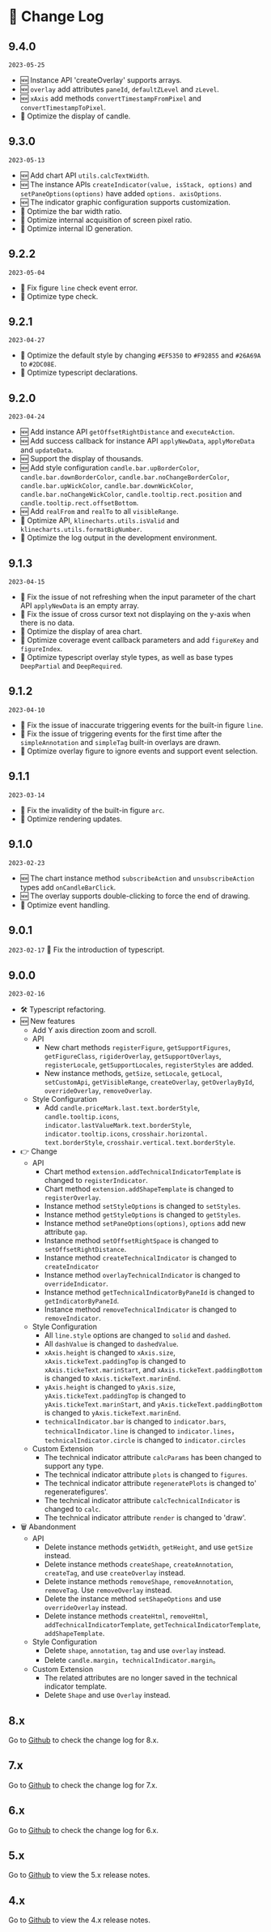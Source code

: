 # 📠 Change Log
## 9.4.0
`2023-05-25`
+ 🆕 Instance API 'createOverlay' supports arrays.
+ 🆕 `overlay` add attributes `paneId`, `defaultZLevel` and `zLevel`.
+ 🆕 `xAxis` add methods `convertTimestampFromPixel` and `convertTimestampToPixel`.
+ 💄 Optimize the display of candle.

## 9.3.0
`2023-05-13`
+ 🆕 Add chart API `utils.calcTextWidth`.
+ 🆕 The instance APIs `createIndicator(value, isStack, options)` and `setPaneOptions(options)` have added `options. axisOptions`.
+ 🆕 The indicator graphic configuration supports customization.
+ 💄 Optimize the bar width ratio.
+ 💄 Optimize internal acquisition of screen pixel ratio.
+ 💄 Optimize internal ID generation.


## 9.2.2
`2023-05-04`
+ 🐞 Fix figure `line` check event error.
+ 💄 Optimize type check.

## 9.2.1
`2023-04-27`
+ 💄 Optimize the default style by changing `#EF5350` to `#F92855` and `#26A69A` to `#2DC08E`.
+ 💄 Optimize typescript declarations.

## 9.2.0
`2023-04-24`
+ 🆕 Add instance API `getOffsetRightDistance` and `executeAction`.
+ 🆕 Add success callback for instance API `applyNewData`, `applyMoreData` and `updateData`.
+ 🆕 Support the display of thousands.
+ 🆕 Add style configuration `candle.bar.upBorderColor`, `candle.bar.downBorderColor`, `candle.bar.noChangeBorderColor`, `candle.bar.upWickColor`, `candle.bar.downWickColor`, `candle.bar.noChangeWickColor`, `candle.tooltip.rect.position` and `candle.tooltip.rect.offsetBottom`.
+ 🆕 Add `realFrom` and `realTo` to all `visibleRange`.
+ 💄 Optimize API, `klinecharts.utils.isValid` and `klinecharts.utils.formatBigNumber`.
+ 💄 Optimize the log output in the development environment.

## 9.1.3
`2023-04-15`
+ 🐞 Fix the issue of not refreshing when the input parameter of the chart API `applyNewData` is an empty array.
+ 🐞 Fix the issue of cross cursor text not displaying on the y-axis when there is no data.
+ 💄 Optimize the display of area chart.
+ 💄 Optimize coverage event callback parameters and add `figureKey` and `figureIndex`.
+ 💄 Optimize typescript overlay style types, as well as base types `DeepPartial` and `DeepRequired`.

## 9.1.2
`2023-04-10`
+ 🐞 Fix the issue of inaccurate triggering events for the built-in figure `line`.
+ 🐞 Fix the issue of triggering events for the first time after the `simpleAnnotation` and `simpleTag` built-in overlays are drawn.
+ 💄 Optimize overlay figure to ignore events and support event selection.

## 9.1.1
`2023-03-14`
+ 🐞 Fix the invalidity of the built-in figure `arc`.
+ 💄 Optimize rendering updates.

## 9.1.0
`2023-02-23`
+ 🆕 The chart instance method `subscribeAction` and `unsubscribeAction` types add `onCandleBarClick`.
+ 🆕 The overlay supports double-clicking to force the end of drawing.
+ 💄 Optimize event handling.


## 9.0.1
`2023-02-17`
🐞 Fix the introduction of typescript.

## 9.0.0
`2023-02-16`
+ 🛠 Typescript refactoring.
+ 🆕 New features
   + Add Y axis direction zoom and scroll.
   + API
     + New chart methods `registerFigure`, `getSupportFigures`, `getFigureClass`, `rigiderOverlay`, `getSupportOverlays`, `registerLocale`, `getSupportLocales`, `registerStyles` are added.
     + New instance methods, `getSize`, `setLocale`, `getLocal`, `setCustomApi`, `getVisibleRange`, `createOverlay`, `getOverlayById`, `overrideOverlay`, `removeOverlay`.
   + Style Configuration
     + Add `candle.priceMark.last.text.borderStyle`, `candle.tooltip.icons`, `indicator.lastValueMark.text.borderStyle`, `indicator.tooltip.icons`, `crosshair.horizontal. text.borderStyle`, `crosshair.vertical.text.borderStyle`.
+ 👉 Change
   + API
      + Chart method `extension.addTechnicalIndicatorTemplate` is changed to `registerIndicator`.
      + Chart method `extension.addShapeTemplate` is changed to `registerOverlay`.
      + Instance method `setStyleOptions` is changed to `setStyles`.
      + Instance method `getStyleOptions` is changed to `getStyles`.
      + Instance method `setPaneOptions(options)`, `options` add new attribute `gap`.
      + Instance method `setOffsetRightSpace` is changed to `setOffsetRightDistance`.
      + Instance method `createTechnicalIndicator` is changed to `createIndicator`
      + Instance method `overlayTechnicalIndicator` is changed to `overrideIndicator`.
      + Instance method `getTechnicalIndicatorByPaneId` is changed to `getIndicatorByPaneId`.
      + Instance method `removeTechnicalIndicator` is changed to `removeIndicator`.
   + Style Configuration
      + All `line.style` options are changed to `solid` and `dashed`.
      + All `dashValue` is changed to `dashedValue`.
      + `xAxis.height` is changed to `xAxis.size`, `xAxis.tickeText.paddingTop` is changed to `xAxis.tickeText.marinStart`, and `xAxis.tickeText.paddingBottom` is changed to `xAxis.tickeText.marinEnd`.
      + `yAxis.height` is changed to `yAxis.size`, `yAxis.tickeText.paddingTop` is changed to `yAxis.tickeText.marinStart`, and `yAxis.tickeText.paddingBottom` is changed to `yAxis.tickeText.marinEnd`.
      + `technicalIndicator.bar` is changed to `indicator.bars`, `technicalIndicator.line` is changed to `indicator.lines`，`technicalIndicator.circle` is changed to `indicator.circles`
   + Custom Extension
      + The technical indicator attribute `calcParams` has been changed to support any type.
      + The technical indicator attribute `plots` is changed to `figures`.
      + The technical indicator attribute `regeneratePlots` is changed to' regeneratefigures'.
      + The technical indicator attribute `calcTechnicalIndicator` is changed to `calc`.
      + The technical indicator attribute `render` is changed to 'draw'.
+ 🗑 Abandonment
   + API
      + Delete instance methods `getWidth`, `getHeight`, and use `getSize` instead.
      + Delete instance methods `createShape`, `createAnnotation`, `createTag`, and use `createOverlay` instead.
      + Delete instance methods `removeShape`, `removeAnnotation`, `removeTag`. Use `removeOverlay` instead.
      + Delete the instance method `setShapeOptions` and use `overrideOverlay` instead.
      + Delete instance methods `createHtml`, `removeHtml`, `addTechnicalIndicatorTemplate`, `getTechnicalIndicatorTemplate`, `addShapeTemplate`.
   + Style Configuration
      + Delete `shape`, `annotation`, `tag` and use `overlay` instead.
      + Delete `candle.margin`，`technicalIndicator.margin`。
   + Custom Extension
      + The related attributes are no longer saved in the technical indicator template.
      + Delete `Shape` and use `Overlay` instead.

## 8.x

Go to [Github](https://github.com/liihuu/KLineChart/blob/v8.6.3/docs/en/changelog.md) to check the change log for 8.x.

## 7.x

Go to [Github](https://github.com/liihuu/KLineChart/blob/v7.5.0/docs/en/changelog.md) to check the change log for 7.x.

## 6.x

Go to [Github](https://github.com/liihuu/KLineChart/blob/v6.1.0/docs/en/CHANGELOG.md) to check the change log for 6.x.

## 5.x

Go to [Github](https://github.com/liihuu/KLineChart/releases/tag/v5.0.0) to view the 5.x release notes.

## 4.x

Go to [Github](https://github.com/liihuu/KLineChart/releases/tag/v4.0.0) to view the 4.x release notes.
